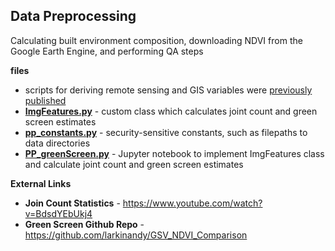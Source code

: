 ## Data Preprocessing
 Calculating built environment composition, downloading NDVI from the Google Earth Engine, and performing QA steps


 **files** <br>
 - scripts for deriving remote sensing and GIS variables were [previously published](https://github.com/larkinandy/LUR-NO2-Model)
- **[ImgFeatures.py](./ImgFeatures.py)** - custom class which calculates joint count and green screen estimates
- **[pp_constants.py](./pp_constants.py)** - security-sensitive constants, such as filepaths to data directories
- **[PP_greenScreen.py](./PP_GreenScreen.ipynb)** - Jupyter notebook to implement ImgFeatures class and calculate joint count and green screen estimates

**External Links**
- **Join Count Statistics** - https://www.youtube.com/watch?v=BdsdYEbUkj4
- **Green Screen Github Repo** - https://github.com/larkinandy/GSV_NDVI_Comparison
